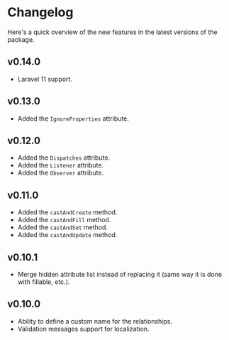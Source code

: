 # Changelog

Here's a quick overview of the new features in the latest versions of the package.

## v0.14.0

- Laravel 11 support.

## v0.13.0

- Added the `IgnoreProperties` attribute.

## v0.12.0

- Added the `Dispatches` attribute.
- Added the `Listener` attribute.
- Added the `Observer` attribute.

## v0.11.0

- Added the `castAndCreate` method.
- Added the `castAndFill` method.
- Added the `castAndSet` method.
- Added the `castAndUpdate` method.

## v0.10.1

- Merge hidden attribute list instead of replacing it (same way it is done with fillable, etc.).

## v0.10.0

- Ability to define a custom name for the relationships.
- Validation messages support for localization.
